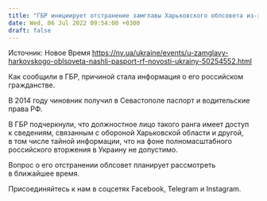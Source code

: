 ```yaml
---
title: "ГБР инициирует отстранение замглавы Харьковского облсовета из-за его российского паспорта"
date: Wed, 06 Jul 2022 09:54:00 +0300
draft: false
---
```

Источник: Новое Время https://nv.ua/ukraine/events/u-zamglavy-harkovskogo-oblsoveta-nashli-pasport-rf-novosti-ukrainy-50254552.html


Как сообщили в ГБР, причиной стала информация о его российском гражданстве.

В 2014 году чиновник получил в Севастополе паспорт и водительские права РФ.

В ГБР подчеркнули, что должностное лицо такого ранга имеет доступ к сведениям, связанным с обороной Харьковской области и другой, в том числе тайной информации, что на фоне полномасштабного российского вторжения в Украину не допустимо.

Вопрос о его отстранении облсовет планирует рассмотреть в ближайшее время.

Присоединяйтесь к нам в соцсетях Facebook, Telegram и Instagram.
